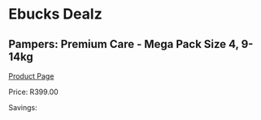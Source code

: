 
# Ebucks Dealz
## Pampers: Premium Care - Mega Pack Size 4, 9-14kg
[Product Page](https://www.ebucks.com/web/shop/productSelected.do?prodId=1204707614&catId=1186088243)

Price: R399.00

Savings: 


	